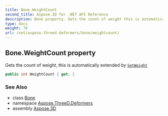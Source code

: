 ```yaml
---
title: Bone.WeightCount
second_title: Aspose.3D for .NET API Reference
description: Bone property. Gets the count of weight this is automatically extended by SetWeight
type: docs
weight: 70
url: /net/aspose.threed.deformers/bone/weightcount/
---
```

## Bone.WeightCount property

Gets the count of weight, this is automatically extended by [`SetWeight`](../setweight/)

```csharp
public int WeightCount { get; }
```

### See Also

* class [Bone](../)
* namespace [Aspose.ThreeD.Deformers](../../bone/)
* assembly [Aspose.3D](../../../)


